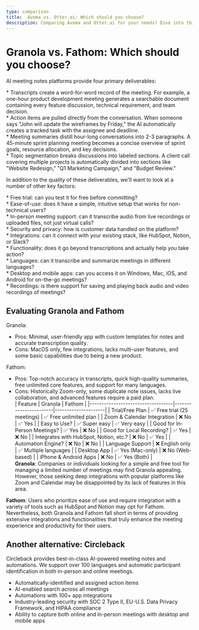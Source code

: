 ```yaml
---
type: comparison
title:  Avoma vs. Otter.ai: Which should you choose?
description: Comparing Avoma and Otter.ai for your needs? Dive into this article to evaluate both tools and discover an alternative, Circleback.
---
```


# Granola vs. Fathom: Which should you choose?  
AI meeting notes platforms provide four primary deliverables:  
  
* Transcripts create a word-for-word record of the meeting. For example, a one-hour product development meeting generates a searchable document containing every feature discussion, technical requirement, and team decision.  
* Action items are pulled directly from the conversation. When someone says "John will update the wireframes by Friday," the AI automatically creates a tracked task with the assignee and deadline.  
* Meeting summaries distill hour-long conversations into 2-3 paragraphs. A 45-minute sprint planning meeting becomes a concise overview of sprint goals, resource allocation, and key decisions.  
* Topic segmentation breaks discussions into labeled sections. A client call covering multiple projects is automatically divided into sections like "Website Redesign," "Q1 Marketing Campaign," and "Budget Review."  
  
In addition to the quality of these deliverables, we'll want to look at a number of other key factors:  
  
* Free trial: can you test it for free before committing?  
* Ease-of-use: does it have a simple, intuitive setup that works for non-technical users?  
* In-person meeting support: can it transcribe audio from live recordings or uploaded files, not just virtual calls?  
* Security and privacy: how is customer data handled on the platform?  
* Integrations: can it connect with your existing stack, like HubSpot, Notion, or Slack?  
* Functionality: does it go beyond transcriptions and actually help you take action?  
* Languages: can it transcribe and summarize meetings in different languages?  
* Desktop and mobile apps: can you access it on Windows, Mac, iOS, and Android for on-the-go meetings?  
* Recordings: is there support for saving and playing back audio and video recordings of meetings?    
## Evaluating Granola and Fathom  
Granola:
- Pros: Minimal, user-friendly app with custom templates for notes and accurate transcription quality.
- Cons: MacOS only, few integrations, lacks multi-user features, and some basic capabilities due to being a new product.

Fathom:
- Pros: Top-notch accuracy in transcripts, quick high-quality summaries, free unlimited core features, and support for many languages.
- Cons: Historically Zoom-only, some duplicate note issues, lacks live collaboration, and advanced features require a paid plan.  
| Feature                           | Granola               | Fathom              |
|-----------------------------------|-----------------------|---------------------|
| Trial/Free Plan                   | ✅ Free trial (25 meetings) | ✅ Free unlimited plan |
| Zoom & Calendar Integration       | ❌ No                  | ✅ Yes              |
| Easy to Use?                      | ✅ Super easy         | ✅ Very easy        |
| Good for In-Person Meetings?      | ✅ Yes                 | ❌ No               |
| Good for Local Recording?         | ✅ Yes                 | ❌ No               |
| Integrates with HubSpot, Notion, etc.? | ❌ No           | ✅ Yes              |
| Automation Engine?                | ❌ No                  | ❌ No               |
| Language Support                  | ❌ English only       | ✅ Multiple languages |
| Desktop App                       | ✅ Yes (Mac-only)     | ❌ No (Web-based)   |
| iPhone & Android Apps             | ❌ No                  | ✅ Yes (Both)       |  
**Granola**: Companies or individuals looking for a simple and free tool for managing a limited number of meetings may find Granola appealing. However, those seeking deep integrations with popular platforms like Zoom and Calendar may be disappointed by its lack of features in this area.

**Fathom**: Users who prioritize ease of use and require integration with a variety of tools such as HubSpot and Notion may opt for Fathom. Nevertheless, both Granola and Fathom fall short in terms of providing extensive integrations and functionalities that truly enhance the meeting experience and productivity for their users.  
## Another alternative: Circleback  
Circleback provides best-in-class AI-powered meeting notes and automations. We support over 100 languages and automatic participant identification in both in-person and online meetings.  
  
* Automatically-identified and assigned action items  
* AI-enabled search across all meetings  
* Automations with 100+ app integrations  
* Industry-leading security with SOC 2 Type II, EU-U.S. Data Privacy Framework, and HIPAA compliance  
* Ability to capture both online and in-person meetings with desktop and mobile apps  